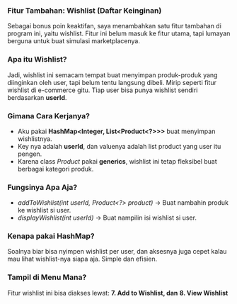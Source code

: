 ### Fitur Tambahan: Wishlist (Daftar Keinginan)
Sebagai bonus poin keaktifan, saya menambahkan satu fitur tambahan di program ini, yaitu wishlist. Fitur ini belum masuk 
ke fitur utama, tapi lumayan berguna untuk buat simulasi marketplacenya.

### Apa itu Wishlist?
Jadi, wishlist ini semacam tempat buat menyimpan produk-produk yang diinginkan oleh user, tapi belum tentu langsung dibeli. 
Mirip seperti fitur wishlist di e-commerce gitu. Tiap user bisa punya wishlist sendiri berdasarkan **userId**.

### Gimana Cara Kerjanya?
- Aku pakai **HashMap<Integer, List<Product<?>>>** buat menyimpan wishlistnya.
- Key nya adalah **userId**, dan valuenya adalah list product yang user itu pengen.
- Karena class *Product<T>* pakai **generics**, wishlist ini tetap fleksibel buat berbagai kategori produk.

### Fungsinya Apa Aja?
- *addToWishlist(int userId, Product<?> product)* → Buat nambahin produk ke wishlist si user.
- *displayWishlist(int userId)* → Buat nampilin isi wishlist si user.

### Kenapa pakai HashMap?
Soalnya biar bisa nyimpen wishlist per user, dan aksesnya juga cepet kalau mau lihat wishlist-nya siapa aja. Simple dan efisien.

### Tampil di Menu Mana?
Fitur wishlist ini bisa diakses lewat:
**7. Add to Wishlist, dan**
**8. View Wishlist**

